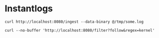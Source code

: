 # Instantlogs

```shell
curl http://localhost:8080/ingest --data-binary @/tmp/some.log
```

```shell
curl --no-buffer 'http://localhost:8080/filter?follow&regex=kernel'
```

